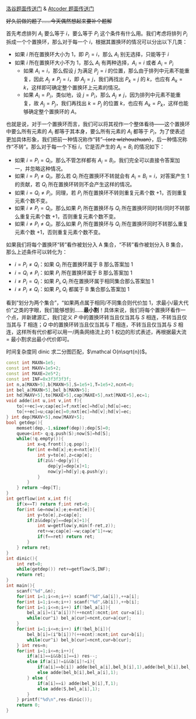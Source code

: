 [洛谷题面传送门](https://www.luogu.com.cn/problem/AT5203) & [Atcoder 题面传送门](https://atcoder.jp/contests/arc038/tasks/agc038_f)

~~好久前做的题了……今天偶然想起来要补个题解~~

首先考虑排列 $A_i$ 要么等于 $i$，要么等于 $P_i$ 这个条件有什么用。我们考虑将排列 $P_i$ 拆成一个个置换环，那么对于每一个 $i$，根据其置换环的情况可以分出以下几类：

- 如果 $i$ 所在置换环大小为 $1$，即 $P_i=i$，那么 $A_i$ 别无选择，只能等于 $i$
- 如果 $i$ 所在置换环大小不为 $1$，那么 $A_i$ 有两种选择，$A_i=i$ 或者 $A_i=P_i$
  - 如果 $A_i=i$，那么假设 $j$ 为满足 $P_j=i$ 的位置，那么由于排列中元素不能重复，因此 $A_j\ne P_j=i$，即 $A_j=j$，我们再找出 $P_k=j$ 的 $k$，也应有 $A_k=k$，这样即可确定整个置换环上元素的情况。
  - 如果 $A_i=P_i$，类似地，设 $j=P_i$，那么 $A_j\ne j$，因为排列中元素不能重复，故 $A_j=P_j$，我们再找出 $k=P_j$ 的位置 $k$，也应有 $A_k=P_k$，这样也能够确定整个置换环的 $A$。

也就是说，对于一个置换环而言，我们可以将其视作一个整体看待——这个置换环中要么所有元素的 $A_i$ 都等于其本身，要么所有元素的 $A_i$ 都等于 $P_i$，为了使表述更加具体形象，我们把前一种情况称作“转”~~（orz wlzhouzhuan）~~，后一种情况称作“不转”。那么对于每一个下标 $i$，它是否产生的 $A_i=B_i$ 的情况如下：

- 如果 $i=P_i=Q_i$，那么不管怎样都有 $A_i=B_i$，我们完全可以直接令答案加一，并忽略这种情况。
- 如果 $i=P_i\ne Q_i$，那么若 $Q_i$ 所在置换环不转就会有 $A_i=B_i=i$，对答案产生 $1$ 的贡献，若 $Q_i$ 所在置换环转则不会产生这样的情况。
- 如果 $i=Q_i\ne P_i$，同理，若 $P_i$ 所在置换环不转则重复元素个数 $+1$，否则重复元素个数不变。
- 如果 $i\ne P_i=Q_i$，那么如果 $P_i$ 所在置换环与 $Q_i$ 所在置换环同时转/同时不转那么重复元素个数 $+1$，否则重复元素个数不变。
- 如果 $i\ne P_i\ne Q_i$，那么如果 $P_i$ 所在置换环与 $Q_i$ 所在置换环同时不转那么重复元素个数 $+1$，否则重复元素个数不变。

如果我们将每个置换环“转”看作被划分入 A 集合，“不转”看作被划分入 B 集合，那么上述条件可以转化为：

- $i=P_i\ne Q_i$：如果 $Q_i$ 所在置换环属于 B 那么答案加 $1$
- $i=Q_i\ne P_i$：如果 $P_i$ 所在置换环属于 B 那么答案加 $1$
- $i\ne P_i=Q_i$：如果 $P_i,Q_i$ 所在置换环属于相同集合那么答案加 $1$
- $i\ne P_i\ne Q_i$：如果 $P_i,Q_i$ 都属于 B 集合那么答案加 $1$

看到“划分为两个集合”，“如果两点属于相同/不同集合则代价加 $1$，求最小/最大代价”之类的字眼，我们能够想到……**最小割**！具体来说，我们将每个置换环看作一个点，并新建源汇，我们定义 $P$ 中的置换环转当且仅当其与 $S$ 相连，不转当且仅当其与 $T$ 相连；$Q$ 中的置换环转当且仅当其与 $T$ 相连，不转当且仅当其与 $S$ 相连，这样所有代价都可以用一/两条网络流上的 $1$ 权边的形式表述，再根据最大流 $=$ 最小割求出最小代价即可。

时间复杂度同 dinic 求二分图匹配，$\mathcal O(n\sqrt{n})$。

```cpp
const int MAXN=1e5;
const int MAXV=1e5+2;
const int MAXE=2e5*2;
const int INF=0x3f3f3f3f;
int n,a[MAXN+5],b[MAXN+5],S=1e5+1,T=1e5+2,ncnt=0;
int bel_a[MAXN+5],bel_b[MAXN+5];
int hd[MAXV+5],to[MAXE+5],cap[MAXE+5],nxt[MAXE+5],ec=1;
void adde(int u,int v,int f){
	to[++ec]=v;cap[ec]=f;nxt[ec]=hd[u];hd[u]=ec;
	to[++ec]=u;cap[ec]=0;nxt[ec]=hd[v];hd[v]=ec;
} int dep[MAXV+5],now[MAXV+5];
bool getdep(){
	memset(dep,-1,sizeof(dep));dep[S]=0;
	queue<int> q;q.push(S);now[S]=hd[S];
	while(!q.empty()){
		int x=q.front();q.pop();
		for(int e=hd[x];e;e=nxt[e]){
			int y=to[e],z=cap[e];
			if(z&&!~dep[y]){
				dep[y]=dep[x]+1;
				now[y]=hd[y];q.push(y);
			}
		}
	} return ~dep[T];
}
int getflow(int x,int f){
	if(x==T) return f;int ret=0;
	for(int &e=now[x];e;e=nxt[e]){
		int y=to[e],z=cap[e];
		if(z&&dep[y]==dep[x]+1){
			int w=getflow(y,min(f-ret,z));
			ret+=w;cap[e]-=w;cap[e^1]+=w;
			if(f==ret) return ret;
		}
	} return ret;
}
int dinic(){
	int ret=0;
	while(getdep()) ret+=getflow(S,INF);
	return ret;
}
int main(){
	scanf("%d",&n);
	for(int i=1;i<=n;i++) scanf("%d",&a[i]),++a[i];
	for(int i=1;i<=n;i++) scanf("%d",&b[i]),++b[i];
	for(int i=1;i<=n;i++) if(!bel_a[i]){
		bel_a[i]=(i^a[i])?(++ncnt):ncnt;int cur=a[i];
		while(cur^i) bel_a[cur]=ncnt,cur=a[cur];
	}
	for(int i=1;i<=n;i++) if(!bel_b[i]){
		bel_b[i]=(i^b[i])?(++ncnt):ncnt;int cur=b[i];
		while(cur^i) bel_b[cur]=ncnt,cur=b[cur];
	} int res=n;
	for(int i=1;i<=n;i++){
		if(a[i]==i&&b[i]==i) res--;
		else if(a[i]!=i&&b[i]!=i){
			if(a[i]==b[i]) adde(bel_a[i],bel_b[i],1),adde(bel_b[i],bel_a[i],1);
			else adde(bel_b[i],bel_a[i],1);
		} else {
			if(a[i]==i) adde(bel_b[i],T,1);
			else adde(S,bel_a[i],1);
		}
	} printf("%d\n",res-dinic());
	return 0;
}
```

